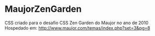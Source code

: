 MaujorZenGarden
===============

CSS criado para o desafio CSS Zen Garden do Maujor no ano de 2010
Hospedado em: http://www.maujor.com/temas/index.php?set=3&pg=8
